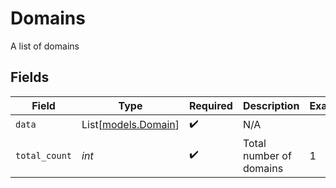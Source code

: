# Domains

A list of domains


## Fields

| Field                                      | Type                                       | Required                                   | Description                                | Example                                    |
| ------------------------------------------ | ------------------------------------------ | ------------------------------------------ | ------------------------------------------ | ------------------------------------------ |
| `data`                                     | List[[models.Domain](../models/domain.md)] | :heavy_check_mark:                         | N/A                                        |                                            |
| `total_count`                              | *int*                                      | :heavy_check_mark:                         | Total number of domains<br/>               | 1                                          |